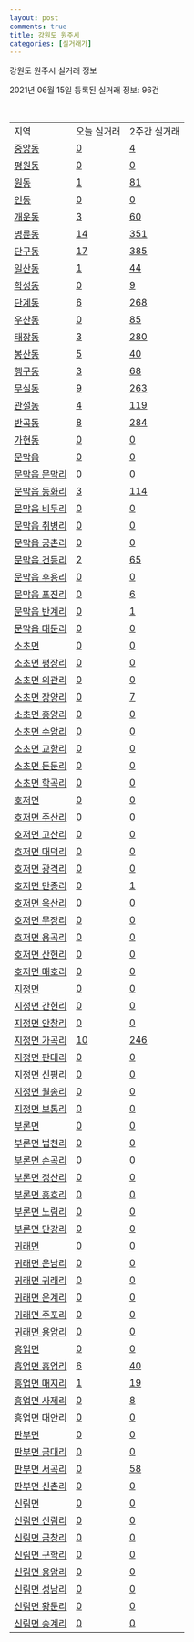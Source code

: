 ```yaml
---
layout: post
comments: true
title: 강원도 원주시
categories: [실거래가]
---
```


강원도 원주시 실거래 정보

2021년 06월 15일 등록된 실거래 정보: 96건

<script type="text/javascript">
  google.charts.load('current', {'packages':['corechart']});
  google.charts.setOnLoadCallback(drawChart);

  function drawChart() {
    var data = google.visualization.arrayToDataTable([['거래일', '매매', '전월세', '전매'], ['2021-04', 11, 9, 0], ['2021-06', 4, 4, 0], ['2021-02', 0, 4, 0], ['2021-03', 0, 3, 0], ['2021-05', 16, 7, 0]]);

    var options = {
      title: '최근 2개월간 거래량 추이',
      legend: { position: 'bottom' }
    };

    var chart = new google.visualization.LineChart(document.getElementById('columnchart_material'));
    chart.draw(data, (options));
  }
</script>

<div id="columnchart_material" style="width: 450px; margin-left: -35px"></div>
<br>
<table class="sortable">
  <tr>
    <td>지역</td>
    <td>오늘 실거래</td>
    <td>2주간 실거래</td>
  </tr>

  
  <tr class="item">
    <td><a href="4213010100.html">중앙동</a></td>
    <td><a href="4213010100.html">0</a></td>
    <td><a href="4213010100.html">4</a></td>
  </tr>
    

  <tr class="item">
    <td><a href="4213010200.html">평원동</a></td>
    <td><a href="4213010200.html">0</a></td>
    <td><a href="4213010200.html">0</a></td>
  </tr>
    

  <tr class="item">
    <td><a href="4213010300.html">원동</a></td>
    <td><a href="4213010300.html">1</a></td>
    <td><a href="4213010300.html">81</a></td>
  </tr>
    

  <tr class="item">
    <td><a href="4213010400.html">인동</a></td>
    <td><a href="4213010400.html">0</a></td>
    <td><a href="4213010400.html">0</a></td>
  </tr>
    

  <tr class="item">
    <td><a href="4213010500.html">개운동</a></td>
    <td><a href="4213010500.html">3</a></td>
    <td><a href="4213010500.html">60</a></td>
  </tr>
    

  <tr class="item">
    <td><a href="4213010600.html">명륜동</a></td>
    <td><a href="4213010600.html">14</a></td>
    <td><a href="4213010600.html">351</a></td>
  </tr>
    

  <tr class="item">
    <td><a href="4213010700.html">단구동</a></td>
    <td><a href="4213010700.html">17</a></td>
    <td><a href="4213010700.html">385</a></td>
  </tr>
    

  <tr class="item">
    <td><a href="4213010800.html">일산동</a></td>
    <td><a href="4213010800.html">1</a></td>
    <td><a href="4213010800.html">44</a></td>
  </tr>
    

  <tr class="item">
    <td><a href="4213010900.html">학성동</a></td>
    <td><a href="4213010900.html">0</a></td>
    <td><a href="4213010900.html">9</a></td>
  </tr>
    

  <tr class="item">
    <td><a href="4213011000.html">단계동</a></td>
    <td><a href="4213011000.html">6</a></td>
    <td><a href="4213011000.html">268</a></td>
  </tr>
    

  <tr class="item">
    <td><a href="4213011100.html">우산동</a></td>
    <td><a href="4213011100.html">0</a></td>
    <td><a href="4213011100.html">85</a></td>
  </tr>
    

  <tr class="item">
    <td><a href="4213011200.html">태장동</a></td>
    <td><a href="4213011200.html">3</a></td>
    <td><a href="4213011200.html">280</a></td>
  </tr>
    

  <tr class="item">
    <td><a href="4213011300.html">봉산동</a></td>
    <td><a href="4213011300.html">5</a></td>
    <td><a href="4213011300.html">40</a></td>
  </tr>
    

  <tr class="item">
    <td><a href="4213011400.html">행구동</a></td>
    <td><a href="4213011400.html">3</a></td>
    <td><a href="4213011400.html">68</a></td>
  </tr>
    

  <tr class="item">
    <td><a href="4213011500.html">무실동</a></td>
    <td><a href="4213011500.html">9</a></td>
    <td><a href="4213011500.html">263</a></td>
  </tr>
    

  <tr class="item">
    <td><a href="4213011600.html">관설동</a></td>
    <td><a href="4213011600.html">4</a></td>
    <td><a href="4213011600.html">119</a></td>
  </tr>
    

  <tr class="item">
    <td><a href="4213011700.html">반곡동</a></td>
    <td><a href="4213011700.html">8</a></td>
    <td><a href="4213011700.html">284</a></td>
  </tr>
    

  <tr class="item">
    <td><a href="4213011800.html">가현동</a></td>
    <td><a href="4213011800.html">0</a></td>
    <td><a href="4213011800.html">0</a></td>
  </tr>
    

  <tr class="item">
    <td><a href="4213025000.html">문막읍</a></td>
    <td><a href="4213025000.html">0</a></td>
    <td><a href="4213025000.html">0</a></td>
  </tr>
    

  <tr class="item">
    <td><a href="4213025021.html">문막읍 문막리</a></td>
    <td><a href="4213025021.html">0</a></td>
    <td><a href="4213025021.html">0</a></td>
  </tr>
    

  <tr class="item">
    <td><a href="4213025022.html">문막읍 동화리</a></td>
    <td><a href="4213025022.html">3</a></td>
    <td><a href="4213025022.html">114</a></td>
  </tr>
    

  <tr class="item">
    <td><a href="4213025023.html">문막읍 비두리</a></td>
    <td><a href="4213025023.html">0</a></td>
    <td><a href="4213025023.html">0</a></td>
  </tr>
    

  <tr class="item">
    <td><a href="4213025024.html">문막읍 취병리</a></td>
    <td><a href="4213025024.html">0</a></td>
    <td><a href="4213025024.html">0</a></td>
  </tr>
    

  <tr class="item">
    <td><a href="4213025025.html">문막읍 궁촌리</a></td>
    <td><a href="4213025025.html">0</a></td>
    <td><a href="4213025025.html">0</a></td>
  </tr>
    

  <tr class="item">
    <td><a href="4213025026.html">문막읍 건등리</a></td>
    <td><a href="4213025026.html">2</a></td>
    <td><a href="4213025026.html">65</a></td>
  </tr>
    

  <tr class="item">
    <td><a href="4213025027.html">문막읍 후용리</a></td>
    <td><a href="4213025027.html">0</a></td>
    <td><a href="4213025027.html">0</a></td>
  </tr>
    

  <tr class="item">
    <td><a href="4213025028.html">문막읍 포진리</a></td>
    <td><a href="4213025028.html">0</a></td>
    <td><a href="4213025028.html">6</a></td>
  </tr>
    

  <tr class="item">
    <td><a href="4213025029.html">문막읍 반계리</a></td>
    <td><a href="4213025029.html">0</a></td>
    <td><a href="4213025029.html">1</a></td>
  </tr>
    

  <tr class="item">
    <td><a href="4213025030.html">문막읍 대둔리</a></td>
    <td><a href="4213025030.html">0</a></td>
    <td><a href="4213025030.html">0</a></td>
  </tr>
    

  <tr class="item">
    <td><a href="4213031000.html">소초면</a></td>
    <td><a href="4213031000.html">0</a></td>
    <td><a href="4213031000.html">0</a></td>
  </tr>
    

  <tr class="item">
    <td><a href="4213031021.html">소초면 평장리</a></td>
    <td><a href="4213031021.html">0</a></td>
    <td><a href="4213031021.html">0</a></td>
  </tr>
    

  <tr class="item">
    <td><a href="4213031022.html">소초면 의관리</a></td>
    <td><a href="4213031022.html">0</a></td>
    <td><a href="4213031022.html">0</a></td>
  </tr>
    

  <tr class="item">
    <td><a href="4213031023.html">소초면 장양리</a></td>
    <td><a href="4213031023.html">0</a></td>
    <td><a href="4213031023.html">7</a></td>
  </tr>
    

  <tr class="item">
    <td><a href="4213031024.html">소초면 흥양리</a></td>
    <td><a href="4213031024.html">0</a></td>
    <td><a href="4213031024.html">0</a></td>
  </tr>
    

  <tr class="item">
    <td><a href="4213031025.html">소초면 수암리</a></td>
    <td><a href="4213031025.html">0</a></td>
    <td><a href="4213031025.html">0</a></td>
  </tr>
    

  <tr class="item">
    <td><a href="4213031026.html">소초면 교항리</a></td>
    <td><a href="4213031026.html">0</a></td>
    <td><a href="4213031026.html">0</a></td>
  </tr>
    

  <tr class="item">
    <td><a href="4213031027.html">소초면 둔둔리</a></td>
    <td><a href="4213031027.html">0</a></td>
    <td><a href="4213031027.html">0</a></td>
  </tr>
    

  <tr class="item">
    <td><a href="4213031028.html">소초면 학곡리</a></td>
    <td><a href="4213031028.html">0</a></td>
    <td><a href="4213031028.html">0</a></td>
  </tr>
    

  <tr class="item">
    <td><a href="4213032000.html">호저면</a></td>
    <td><a href="4213032000.html">0</a></td>
    <td><a href="4213032000.html">0</a></td>
  </tr>
    

  <tr class="item">
    <td><a href="4213032021.html">호저면 주산리</a></td>
    <td><a href="4213032021.html">0</a></td>
    <td><a href="4213032021.html">0</a></td>
  </tr>
    

  <tr class="item">
    <td><a href="4213032022.html">호저면 고산리</a></td>
    <td><a href="4213032022.html">0</a></td>
    <td><a href="4213032022.html">0</a></td>
  </tr>
    

  <tr class="item">
    <td><a href="4213032023.html">호저면 대덕리</a></td>
    <td><a href="4213032023.html">0</a></td>
    <td><a href="4213032023.html">0</a></td>
  </tr>
    

  <tr class="item">
    <td><a href="4213032024.html">호저면 광격리</a></td>
    <td><a href="4213032024.html">0</a></td>
    <td><a href="4213032024.html">0</a></td>
  </tr>
    

  <tr class="item">
    <td><a href="4213032025.html">호저면 만종리</a></td>
    <td><a href="4213032025.html">0</a></td>
    <td><a href="4213032025.html">1</a></td>
  </tr>
    

  <tr class="item">
    <td><a href="4213032026.html">호저면 옥산리</a></td>
    <td><a href="4213032026.html">0</a></td>
    <td><a href="4213032026.html">0</a></td>
  </tr>
    

  <tr class="item">
    <td><a href="4213032027.html">호저면 무장리</a></td>
    <td><a href="4213032027.html">0</a></td>
    <td><a href="4213032027.html">0</a></td>
  </tr>
    

  <tr class="item">
    <td><a href="4213032028.html">호저면 용곡리</a></td>
    <td><a href="4213032028.html">0</a></td>
    <td><a href="4213032028.html">0</a></td>
  </tr>
    

  <tr class="item">
    <td><a href="4213032029.html">호저면 산현리</a></td>
    <td><a href="4213032029.html">0</a></td>
    <td><a href="4213032029.html">0</a></td>
  </tr>
    

  <tr class="item">
    <td><a href="4213032030.html">호저면 매호리</a></td>
    <td><a href="4213032030.html">0</a></td>
    <td><a href="4213032030.html">0</a></td>
  </tr>
    

  <tr class="item">
    <td><a href="4213033000.html">지정면</a></td>
    <td><a href="4213033000.html">0</a></td>
    <td><a href="4213033000.html">0</a></td>
  </tr>
    

  <tr class="item">
    <td><a href="4213033021.html">지정면 간현리</a></td>
    <td><a href="4213033021.html">0</a></td>
    <td><a href="4213033021.html">0</a></td>
  </tr>
    

  <tr class="item">
    <td><a href="4213033022.html">지정면 안창리</a></td>
    <td><a href="4213033022.html">0</a></td>
    <td><a href="4213033022.html">0</a></td>
  </tr>
    

  <tr class="item">
    <td><a href="4213033023.html">지정면 가곡리</a></td>
    <td><a href="4213033023.html">10</a></td>
    <td><a href="4213033023.html">246</a></td>
  </tr>
    

  <tr class="item">
    <td><a href="4213033024.html">지정면 판대리</a></td>
    <td><a href="4213033024.html">0</a></td>
    <td><a href="4213033024.html">0</a></td>
  </tr>
    

  <tr class="item">
    <td><a href="4213033025.html">지정면 신평리</a></td>
    <td><a href="4213033025.html">0</a></td>
    <td><a href="4213033025.html">0</a></td>
  </tr>
    

  <tr class="item">
    <td><a href="4213033026.html">지정면 월송리</a></td>
    <td><a href="4213033026.html">0</a></td>
    <td><a href="4213033026.html">0</a></td>
  </tr>
    

  <tr class="item">
    <td><a href="4213033027.html">지정면 보통리</a></td>
    <td><a href="4213033027.html">0</a></td>
    <td><a href="4213033027.html">0</a></td>
  </tr>
    

  <tr class="item">
    <td><a href="4213035000.html">부론면</a></td>
    <td><a href="4213035000.html">0</a></td>
    <td><a href="4213035000.html">0</a></td>
  </tr>
    

  <tr class="item">
    <td><a href="4213035021.html">부론면 법천리</a></td>
    <td><a href="4213035021.html">0</a></td>
    <td><a href="4213035021.html">0</a></td>
  </tr>
    

  <tr class="item">
    <td><a href="4213035022.html">부론면 손곡리</a></td>
    <td><a href="4213035022.html">0</a></td>
    <td><a href="4213035022.html">0</a></td>
  </tr>
    

  <tr class="item">
    <td><a href="4213035023.html">부론면 정산리</a></td>
    <td><a href="4213035023.html">0</a></td>
    <td><a href="4213035023.html">0</a></td>
  </tr>
    

  <tr class="item">
    <td><a href="4213035024.html">부론면 흥호리</a></td>
    <td><a href="4213035024.html">0</a></td>
    <td><a href="4213035024.html">0</a></td>
  </tr>
    

  <tr class="item">
    <td><a href="4213035025.html">부론면 노림리</a></td>
    <td><a href="4213035025.html">0</a></td>
    <td><a href="4213035025.html">0</a></td>
  </tr>
    

  <tr class="item">
    <td><a href="4213035026.html">부론면 단강리</a></td>
    <td><a href="4213035026.html">0</a></td>
    <td><a href="4213035026.html">0</a></td>
  </tr>
    

  <tr class="item">
    <td><a href="4213036000.html">귀래면</a></td>
    <td><a href="4213036000.html">0</a></td>
    <td><a href="4213036000.html">0</a></td>
  </tr>
    

  <tr class="item">
    <td><a href="4213036021.html">귀래면 운남리</a></td>
    <td><a href="4213036021.html">0</a></td>
    <td><a href="4213036021.html">0</a></td>
  </tr>
    

  <tr class="item">
    <td><a href="4213036022.html">귀래면 귀래리</a></td>
    <td><a href="4213036022.html">0</a></td>
    <td><a href="4213036022.html">0</a></td>
  </tr>
    

  <tr class="item">
    <td><a href="4213036023.html">귀래면 운계리</a></td>
    <td><a href="4213036023.html">0</a></td>
    <td><a href="4213036023.html">0</a></td>
  </tr>
    

  <tr class="item">
    <td><a href="4213036024.html">귀래면 주포리</a></td>
    <td><a href="4213036024.html">0</a></td>
    <td><a href="4213036024.html">0</a></td>
  </tr>
    

  <tr class="item">
    <td><a href="4213036025.html">귀래면 용암리</a></td>
    <td><a href="4213036025.html">0</a></td>
    <td><a href="4213036025.html">0</a></td>
  </tr>
    

  <tr class="item">
    <td><a href="4213037000.html">흥업면</a></td>
    <td><a href="4213037000.html">0</a></td>
    <td><a href="4213037000.html">0</a></td>
  </tr>
    

  <tr class="item">
    <td><a href="4213037021.html">흥업면 흥업리</a></td>
    <td><a href="4213037021.html">6</a></td>
    <td><a href="4213037021.html">40</a></td>
  </tr>
    

  <tr class="item">
    <td><a href="4213037022.html">흥업면 매지리</a></td>
    <td><a href="4213037022.html">1</a></td>
    <td><a href="4213037022.html">19</a></td>
  </tr>
    

  <tr class="item">
    <td><a href="4213037023.html">흥업면 사제리</a></td>
    <td><a href="4213037023.html">0</a></td>
    <td><a href="4213037023.html">8</a></td>
  </tr>
    

  <tr class="item">
    <td><a href="4213037024.html">흥업면 대안리</a></td>
    <td><a href="4213037024.html">0</a></td>
    <td><a href="4213037024.html">0</a></td>
  </tr>
    

  <tr class="item">
    <td><a href="4213038000.html">판부면</a></td>
    <td><a href="4213038000.html">0</a></td>
    <td><a href="4213038000.html">0</a></td>
  </tr>
    

  <tr class="item">
    <td><a href="4213038021.html">판부면 금대리</a></td>
    <td><a href="4213038021.html">0</a></td>
    <td><a href="4213038021.html">0</a></td>
  </tr>
    

  <tr class="item">
    <td><a href="4213038022.html">판부면 서곡리</a></td>
    <td><a href="4213038022.html">0</a></td>
    <td><a href="4213038022.html">58</a></td>
  </tr>
    

  <tr class="item">
    <td><a href="4213038023.html">판부면 신촌리</a></td>
    <td><a href="4213038023.html">0</a></td>
    <td><a href="4213038023.html">0</a></td>
  </tr>
    

  <tr class="item">
    <td><a href="4213039000.html">신림면</a></td>
    <td><a href="4213039000.html">0</a></td>
    <td><a href="4213039000.html">0</a></td>
  </tr>
    

  <tr class="item">
    <td><a href="4213039021.html">신림면 신림리</a></td>
    <td><a href="4213039021.html">0</a></td>
    <td><a href="4213039021.html">0</a></td>
  </tr>
    

  <tr class="item">
    <td><a href="4213039022.html">신림면 금창리</a></td>
    <td><a href="4213039022.html">0</a></td>
    <td><a href="4213039022.html">0</a></td>
  </tr>
    

  <tr class="item">
    <td><a href="4213039023.html">신림면 구학리</a></td>
    <td><a href="4213039023.html">0</a></td>
    <td><a href="4213039023.html">0</a></td>
  </tr>
    

  <tr class="item">
    <td><a href="4213039024.html">신림면 용암리</a></td>
    <td><a href="4213039024.html">0</a></td>
    <td><a href="4213039024.html">0</a></td>
  </tr>
    

  <tr class="item">
    <td><a href="4213039025.html">신림면 성남리</a></td>
    <td><a href="4213039025.html">0</a></td>
    <td><a href="4213039025.html">0</a></td>
  </tr>
    

  <tr class="item">
    <td><a href="4213039026.html">신림면 황둔리</a></td>
    <td><a href="4213039026.html">0</a></td>
    <td><a href="4213039026.html">0</a></td>
  </tr>
    

  <tr class="item">
    <td><a href="4213039027.html">신림면 송계리</a></td>
    <td><a href="4213039027.html">0</a></td>
    <td><a href="4213039027.html">0</a></td>
  </tr>
    


</table>


    